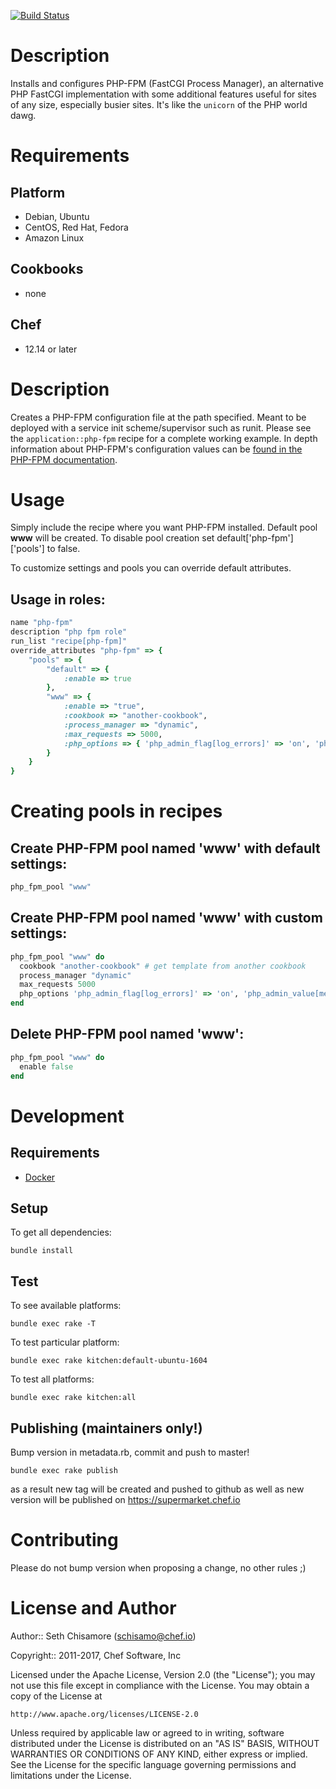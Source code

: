 [![Build Status](https://travis-ci.org/yevgenko/cookbook-php-fpm.svg?branch=master)](https://travis-ci.org/yevgenko/cookbook-php-fpm)

# Description

Installs and configures PHP-FPM (FastCGI Process Manager), an alternative PHP FastCGI implementation with some additional features useful for sites of any size, especially busier sites. It's like the `unicorn` of the PHP world dawg.

# Requirements

## Platform

- Debian, Ubuntu
- CentOS, Red Hat, Fedora
- Amazon Linux

## Cookbooks

- none

## Chef

- 12.14 or later

# Description

Creates a PHP-FPM configuration file at the path specified. Meant to be deployed with a service init scheme/supervisor such as runit. Please see the `application::php-fpm` recipe for a complete working example. In depth information about PHP-FPM's configuration values can be [found in the PHP-FPM documentation](http://php.net/manual/en/install.fpm.configuration.php).

# Usage

Simply include the recipe where you want PHP-FPM installed. Default pool **www** will be created. To disable pool creation set default['php-fpm']['pools'] to false.

To customize settings and pools you can override default attributes.

## Usage in roles:

```ruby
name "php-fpm"
description "php fpm role"
run_list "recipe[php-fpm]"
override_attributes "php-fpm" => {
    "pools" => {
        "default" => {
            :enable => true
        },
        "www" => {
            :enable => "true",
            :cookbook => "another-cookbook",
            :process_manager => "dynamic",
            :max_requests => 5000,
            :php_options => { 'php_admin_flag[log_errors]' => 'on', 'php_admin_value[memory_limit]' => '32M' }
        }
    }
}
```

# Creating pools in recipes

## Create PHP-FPM pool named 'www' with default settings:

```ruby
php_fpm_pool "www"
```

## Create PHP-FPM pool named 'www' with custom settings:

```ruby
php_fpm_pool "www" do
  cookbook "another-cookbook" # get template from another cookbook
  process_manager "dynamic"
  max_requests 5000
  php_options 'php_admin_flag[log_errors]' => 'on', 'php_admin_value[memory_limit]' => '32M'
end
```

## Delete PHP-FPM pool named 'www':

```ruby
php_fpm_pool "www" do
  enable false
end
```

# Development

## Requirements

- [Docker](https://www.docker.com/)

## Setup

To get all dependencies:

```
bundle install
```

## Test

To see available platforms:

```
bundle exec rake -T
```

To test particular platform:

```
bundle exec rake kitchen:default-ubuntu-1604
```

To test all platforms:

```
bundle exec rake kitchen:all
```

## Publishing (maintainers only!)

Bump version in metadata.rb, commit and push to master!

```
bundle exec rake publish
```

as a result new tag will be created and pushed to github as well as new version will be published on <https://supermarket.chef.io>

# Contributing

Please do not bump version when proposing a change, no other rules ;)

# License and Author

Author:: Seth Chisamore ([schisamo@chef.io](mailto:schisamo@chef.io))

Copyright:: 2011-2017, Chef Software, Inc

Licensed under the Apache License, Version 2.0 (the "License"); you may not use this file except in compliance with the License. You may obtain a copy of the License at

```
http://www.apache.org/licenses/LICENSE-2.0
```

Unless required by applicable law or agreed to in writing, software distributed under the License is distributed on an "AS IS" BASIS, WITHOUT WARRANTIES OR CONDITIONS OF ANY KIND, either express or implied. See the License for the specific language governing permissions and limitations under the License.
